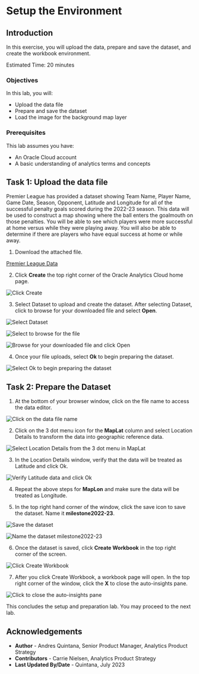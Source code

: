 # Setup the Environment

## Introduction

In this exercise, you will upload the data, prepare and save the dataset, and create the workbook environment.

Estimated Time: 20 minutes

### Objectives

In this lab, you will:
* Upload the data file
* Prepare and save the dataset
* Load the image for the background map layer

### Prerequisites 

This lab assumes you have:
* An Oracle Cloud account
* A basic understanding of analytics terms and concepts

## Task 1: Upload the data file

Premier League has provided a dataset showing Team Name, Player Name, Game Date, Season, Opponent, Latitude and Longitude for all of the successful penalty goals scored during the 2022-23 season. This data will be used to construct a map showing where the ball enters the goalmouth on those penalties. You will be able to see which players were more successful at home versus while they were playing away. You will also be able to determine if there are players who have equal success at home or while away.

1. Download the attached file. 

  [Premier League Data](files/milestone2022-23.xlsx)

2. Click **Create** the top right corner of the Oracle Analytics Cloud home page.

  ![Click Create](images/create-dataset1.png)

3. Select Dataset to upload and create the dataset. After selecting Dataset, click to browse for your downloaded file and select **Open**.

  ![Select Dataset](images/create-dataset2.png)

  ![Select to browse for the file](images/create-dataset3.png)

  ![Browse for your downloaded file and click Open](images/create-dataset4.png)

4. Once your file uploads, select **Ok** to begin preparing the dataset.

  ![Select Ok to begin preparing the dataset](images/create-dataset5.png)

## Task 2: Prepare the Dataset

1. At the bottom of your browser window, click on the file name to access the data editor. 

  ![Click on the data file name](images/create-dataset6.png)

2. Click on the 3 dot menu icon for the **MapLat** column and select Location Details to transform the data into geographic reference data. 

  ![Select Location Details from the 3 dot menu in MapLat](images/create-dataset7.png)

3. In the Location Details window, verify that the data will be treated as Latitude and click Ok.  

  ![Verify Latitude data and click Ok](images/create-dataset8.png)

4. Repeat the above steps for **MapLon** and make sure the data will be treated as Longitude. 

5. In the top right hand corner of the window, click the save icon to save the dataset. Name it **milestone2022-23**. 

  ![Save the dataset](images/create-dataset9.png)

  ![Name the dataset milestone2022-23](images/create-dataset10.png)

6. Once the dataset is saved, click **Create Workbook** in the top right corner of the screen. 

  ![Click Create Workbook](images/create-dataset11.png)

7. After you click Create Workbook, a workbook page will open. In the top right corner of the window, click the **X** to close the auto-insights pane. 

  ![Click to close the auto-insights pane](images/create-workbook1.png)

This concludes the setup and preparation lab. You may proceed to the next lab.


## Acknowledgements
* **Author** - Andres Quintana, Senior Product Manager, Analytics Product Strategy
* **Contributors** -  Carrie Nielsen, Analytics Product Strategy
* **Last Updated By/Date** - Quintana, July 2023
